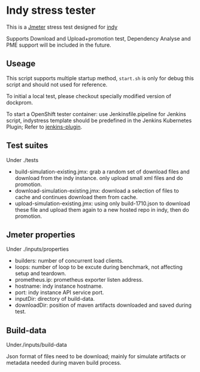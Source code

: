 Indy stress tester
========

This is a [Jmeter](https://jmeter.apache.org/) stress test designed for [indy](https://github.com/Commonjava/indy)

Supports Download and Upload+promotion test, Dependency Analyse and PME support will be included in the future.

## Useage

This script supports multiple startup method, `start.sh` is only for debug this script and should not used for reference.

To initial a local test, please checkout specially modified version of dockprom.

To start a OpenShift tester container: use Jenkinsfile.pipeline for Jenkins script, indystress template should be predefined in the Jenkins Kubernetes Plugin; Refer to [jenkins-plugin](https://github.com/openshift/jenkins-plugin).

## Test suites

Under ./tests

* build-simulation-existing.jmx: grab a random set of download files and download from the indy instance. only upload small xml files and do promotion.
* download-simulation-existing.jmx: download a selection of files to cache and continues download them from cache.
* upload-simulation-existing.jmx: using only build-1710.json to download these file and upload them again to a new hosted repo in indy, then do promotion.

## Jmeter properties

Under ./inputs/properties

* builders: number of concurrent load clients.
* loops: number of loop to be excute during benchmark, not affecting setup and teardown.
* prometheus.ip: prometheus exporter listen address.
* hostname: indy instance hostname.
* port: indy instance API service port.
* inputDir: directory of build-data.
* downloadDir: position of maven artifacts downloaded and saved during test.

## Build-data

Under./inputs/build-data

Json format of files need to be download; mainly for simulate artifacts or metadata needed during maven build process.